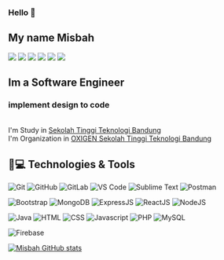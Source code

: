 ### Hello 👋
## My name Misbah

[![](https://img.shields.io/badge/-Linkedin-%231DA1F2?style=flat-square&logo=linkedin&logoColor=ffffff)](https://www.linkedin.com/in/misbahlmnr/)
[![](https://img.shields.io/badge/-Instagram-%23C51A4A?style=flat-square&logo=instagram&logoColor=ffffff)](https://www.instagram.com/misbahhlmnr_/)
[![](https://img.shields.io/badge/-Youtube-%23FF0000?style=flat-square&logo=youtube)](https://www.youtube.com/channel/UCPzyw8zrUglqO0xxQG7o2jA)
[![](https://img.shields.io/badge/-Medium-%23181717?style=flat-square&logo=medium&logoColor=ffffff)]()
[![](https://img.shields.io/badge/-Blogger-%23181717?style=flat-square&logo=blogger&logoColor=ffffff)](https://www.brokensec.my.id/)
[![](https://img.shields.io/badge/-Github-%23181717?style=flat-square&logo=github)](https://github.com/misbahdevs/)

## Im a Software Engineer
### implement design to code
<br>
I'm Study in <a href="https://sttbandung.ac.id/">Sekolah Tinggi Teknologi Bandung</a>
<br>
I'm Organization in <a href="https://oxigen.web.id/">OXIGEN Sekolah Tinggi Teknologi Bandung</a>
<br>

## 🚀💻 Technologies & Tools

  ![Git](https://img.shields.io/badge/-Git-black?style=flat-square&logo=git)
  ![GitHub](https://img.shields.io/badge/-GitHub-181717?style=flat-square&logo=github)
  ![GitLab](https://img.shields.io/badge/-GitLab-FCA121?style=flat-square&logo=gitlab)
  ![VS Code](https://img.shields.io/badge/-VS%20Code-007ACC?style=flat-square&logo=visual-studio-code)
  ![Sublime Text](https://img.shields.io/badge/-SublimeText-black?style=flat-square&logo=sublime-text)
  ![Postman](https://img.shields.io/badge/Postman-black?style=flat-square&logo=postman)
  
  ![Bootstrap](https://img.shields.io/badge/Bootstrap-black?style=flat-square&logo=bootstrap)
  ![MongoDB](https://img.shields.io/badge/Mongodb-black?style=flat-square&logo=mongodb)
  ![ExpressJS](https://img.shields.io/badge/ExpressJS-black?style=flat-square&logo=express)
  ![ReactJS](https://img.shields.io/badge/ReactJS-black?style=flat-square&logo=react)
  ![NodeJS](https://img.shields.io/badge/NodeJS-black?style=flat-square&logo=node-js)
  
  ![Java](https://img.shields.io/badge/Java-black?style=flat-square&logo=java)
  ![HTML](https://img.shields.io/badge/HTML-black?style=flat-square&logo=html5)
  ![CSS](https://img.shields.io/badge/CSS-black?style=flat-square&logo=css3)
  ![Javascript](https://img.shields.io/badge/Javascript-black?style=flat-square&logo=javascript)
  ![PHP](https://img.shields.io/badge/PHP-black?style=flat-square&logo=php)
  ![MySQL](https://img.shields.io/badge/-MySQL-black?style=flat-square&logo=mysql)
  
  ![Firebase](https://img.shields.io/badge/Firebase-black?style=flat-square&logo=firebase)

[![Misbah GitHub stats](https://github-readme-stats.vercel.app/api?username=misbahdevs)](https://github.com/misbahdevs/)

